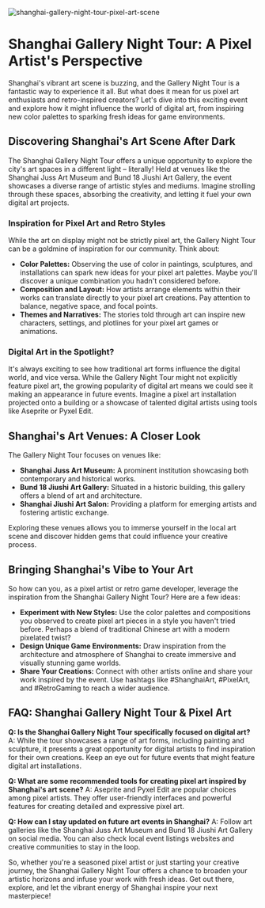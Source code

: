 ![shanghai-gallery-night-tour-pixel-art-scene](https://images.pexels.com/photos/18069362/pexels-photo-18069362.png?auto=compress&cs=tinysrgb&fit=crop&h=627&w=1200)

# Shanghai Gallery Night Tour: A Pixel Artist's Perspective

Shanghai's vibrant art scene is buzzing, and the Gallery Night Tour is a fantastic way to experience it all. But what does it mean for us pixel art enthusiasts and retro-inspired creators? Let's dive into this exciting event and explore how it might influence the world of digital art, from inspiring new color palettes to sparking fresh ideas for game environments.

## Discovering Shanghai's Art Scene After Dark

The Shanghai Gallery Night Tour offers a unique opportunity to explore the city's art spaces in a different light – literally! Held at venues like the Shanghai Juss Art Museum and Bund 18 Jiushi Art Gallery, the event showcases a diverse range of artistic styles and mediums. Imagine strolling through these spaces, absorbing the creativity, and letting it fuel your own digital art projects.

### Inspiration for Pixel Art and Retro Styles

While the art on display might not be strictly pixel art, the Gallery Night Tour can be a goldmine of inspiration for our community. Think about:

*   **Color Palettes:** Observing the use of color in paintings, sculptures, and installations can spark new ideas for your pixel art palettes. Maybe you'll discover a unique combination you hadn't considered before.
*   **Composition and Layout:** How artists arrange elements within their works can translate directly to your pixel art creations. Pay attention to balance, negative space, and focal points.
*   **Themes and Narratives:** The stories told through art can inspire new characters, settings, and plotlines for your pixel art games or animations.

### Digital Art in the Spotlight?

It's always exciting to see how traditional art forms influence the digital world, and vice versa. While the Gallery Night Tour might not explicitly feature pixel art, the growing popularity of digital art means we could see it making an appearance in future events. Imagine a pixel art installation projected onto a building or a showcase of talented digital artists using tools like Aseprite or Pyxel Edit.

## Shanghai's Art Venues: A Closer Look

The Gallery Night Tour focuses on venues like:

*   **Shanghai Juss Art Museum:** A prominent institution showcasing both contemporary and historical works.
*   **Bund 18 Jiushi Art Gallery:** Situated in a historic building, this gallery offers a blend of art and architecture.
*   **Shanghai Jiushi Art Salon:** Providing a platform for emerging artists and fostering artistic exchange.

Exploring these venues allows you to immerse yourself in the local art scene and discover hidden gems that could influence your creative process.

## Bringing Shanghai's Vibe to Your Art

So how can you, as a pixel artist or retro game developer, leverage the inspiration from the Shanghai Gallery Night Tour? Here are a few ideas:

*   **Experiment with New Styles:** Use the color palettes and compositions you observed to create pixel art pieces in a style you haven't tried before. Perhaps a blend of traditional Chinese art with a modern pixelated twist?
*   **Design Unique Game Environments:** Draw inspiration from the architecture and atmosphere of Shanghai to create immersive and visually stunning game worlds.
*   **Share Your Creations:** Connect with other artists online and share your work inspired by the event. Use hashtags like #ShanghaiArt, #PixelArt, and #RetroGaming to reach a wider audience.

## FAQ: Shanghai Gallery Night Tour & Pixel Art

**Q: Is the Shanghai Gallery Night Tour specifically focused on digital art?**
A: While the tour showcases a range of art forms, including painting and sculpture, it presents a great opportunity for digital artists to find inspiration for their own creations. Keep an eye out for future events that might feature digital art installations.

**Q: What are some recommended tools for creating pixel art inspired by Shanghai's art scene?**
A: Aseprite and Pyxel Edit are popular choices among pixel artists. They offer user-friendly interfaces and powerful features for creating detailed and expressive pixel art.

**Q: How can I stay updated on future art events in Shanghai?**
A: Follow art galleries like the Shanghai Juss Art Museum and Bund 18 Jiushi Art Gallery on social media. You can also check local event listings websites and creative communities to stay in the loop.


So, whether you're a seasoned pixel artist or just starting your creative journey, the Shanghai Gallery Night Tour offers a chance to broaden your artistic horizons and infuse your work with fresh ideas. Get out there, explore, and let the vibrant energy of Shanghai inspire your next masterpiece!
